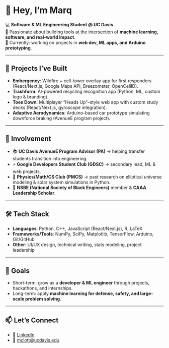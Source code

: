 # 👋 Hey, I’m Marq

💻 **Software & ML Engineering Student @ UC Davis**  
🚀 Passionate about building tools at the intersection of **machine learning, software, and real-world impact**.  
🌱 Currently: working on projects in **web dev, ML apps, and Arduino prototyping**.  

---

## 🔨 Projects I’ve Built
- **Embergency**: Wildfire + cell-tower overlay app for first responders (React/Next.js, Google Maps API, Breezometer, OpenCellID).  
- **Trashform**: AI-powered recycling recognition app (Python, ML, custom logo & branding).  
- **Toes Down**: Multiplayer “Heads Up”–style web app with custom study decks (React/Next.js, gyroscope integration).  
- **Adaptive Aerodynamics**: Arduino-based car prototype simulating downforce braking (AvenueE program project).  

---

## 🌟 Involvement
- 📚 **UC Davis AvenueE Program Advisor (PA)** → helping transfer students transition into engineering.  
- ⚡ **Google Developers Student Club (GDSC)** → secondary lead, ML & web projects.  
- 🧮 **Physics/Math/CS Club (PMCS)** → past research on elliptical universe modeling & solar system simulations in Python.  
- 🤝 **NSBE (National Society of Black Engineers)** member & **CAAA Leadership Scholar**.  

---

## 🛠️ Tech Stack
- **Languages**: Python, C++, JavaScript (React/Next.js), R, LaTeX  
- **Frameworks/Tools**: NumPy, SciPy, Matplotlib, TensorFlow, Arduino, Git/GitHub  
- **Other**: UI/UX design, technical writing, stats modeling, project leadership  

---

## 🎯 Goals
- Short-term: grow as a **developer & ML engineer** through projects, hackathons, and internships.  
- Long-term: apply **machine learning for defense, safety, and large-scale problem solving**.  

---

## 📫 Let’s Connect
- 💼 [LinkedIn](https://www.linkedin.com/in/marq-lott)  
- 📧 [mclott@ucdavis.edu](mailto:mclott@ucdavis.edu)  
